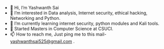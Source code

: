 - 👋 Hi, I’m Yashwanth Sai
- 👀 I’m interested in Data analysis, Internet security, ethical hacking, Networking and Python.
- 🌱 I’m currently learning internet security, python modules and Kali tools.
- 💞️ Started Masters in Computer Science at CSUCI.
- 📫 How to reach me, Just ping me to this mail- yashwanthsai525@gmail.com .

<!---
yashwanth123/yashwanth123 is a ✨ special ✨ repository because its `README.md` (this file) appears on your GitHub profile.
You can click the Preview link to take a look at your changes.
--->
